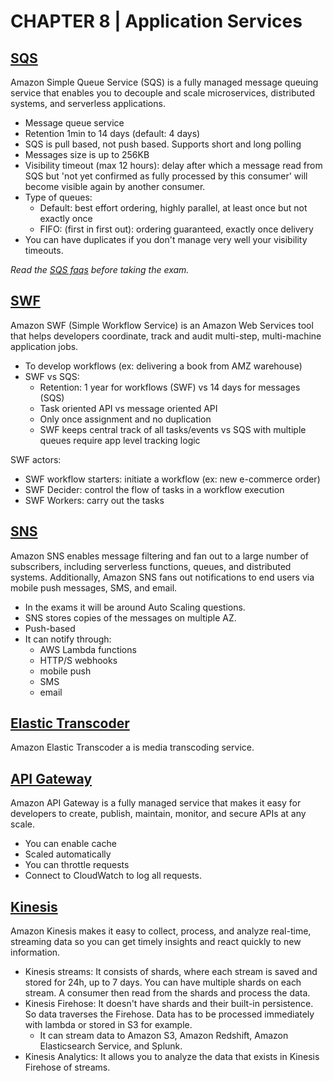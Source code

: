 # CHAPTER 8 | Application Services

## [SQS](https://aws.amazon.com/sqs/)

Amazon Simple Queue Service (SQS) is a fully managed message queuing service that enables you to decouple and scale microservices, distributed systems, and serverless applications.

* Message queue service
* Retention 1min to 14 days (default: 4 days) 
* SQS is pull based, not push based. Supports short and long polling
* Messages size is up to 256KB
* Visibility timeout (max 12 hours): delay after which a message read from SQS but 'not yet confirmed as fully processed by this consumer' will become visible again by another consumer.
* Type of queues:
  * Default: best effort ordering, highly parallel, at least once but not exactly once
  * FIFO: (first in first out): ordering guaranteed, exactly once delivery
* You can have duplicates if you don't manage very well your visibility timeouts.

_Read the [SQS faqs](https://aws.amazon.com/sqs/faqs/) before taking the exam._

## [SWF](https://aws.amazon.com/swf/)

Amazon SWF (Simple Workflow Service) is an Amazon Web Services tool that helps developers coordinate, track and audit multi-step, multi-machine application jobs.

* To develop workflows (ex: delivering a book from AMZ warehouse)
* SWF vs SQS:
  * Retention: 1 year for workflows (SWF) vs 14 days for messages (SQS)
  * Task oriented API vs message oriented API
  * Only once assignment and no duplication
  * SWF keeps central track of all tasks/events vs SQS with multiple queues require app level tracking logic

SWF actors:
* SWF workflow starters: initiate a workflow (ex: new e-commerce order)
* SWF Decider: control the flow of tasks in a workflow execution
* SWF Workers: carry out the tasks

## [SNS](https://aws.amazon.com/sns/)

Amazon SNS enables message filtering and fan out to a large number of subscribers, including serverless functions, queues, and distributed systems. Additionally, Amazon SNS fans out notifications to end users via mobile push messages, SMS, and email.

* In the exams it will be around Auto Scaling questions.
* SNS stores copies of the messages on multiple AZ.
* Push-based
* It can notify through:
  * AWS Lambda functions
  * HTTP/S webhooks
  * mobile push
  * SMS
  * email

## [Elastic Transcoder](https://aws.amazon.com/elastictranscoder/)

Amazon Elastic Transcoder a is media transcoding service.

## [API Gateway](https://aws.amazon.com/api-gateway/)

Amazon API Gateway is a fully managed service that makes it easy for developers to create, publish, maintain, monitor, and secure APIs at any scale.

* You can enable cache
* Scaled automatically
* You can throttle requests
* Connect to CloudWatch to log all requests.

## [Kinesis](https://aws.amazon.com/kinesis/)

Amazon Kinesis makes it easy to collect, process, and analyze real-time, streaming data so you can get timely insights and react quickly to new information.

* Kinesis streams: It consists of shards, where each stream is saved and stored for 24h, up to 7 days. You can have multiple shards on each stream. A consumer then read from the shards and process the data.
* Kinesis Firehose: It doesn't have shards and their built-in persistence. So data traverses the Firehose. Data has to be processed immediately with lambda or stored in S3 for example.
  * It can stream data to Amazon S3, Amazon Redshift, Amazon Elasticsearch Service, and Splunk.
* Kinesis Analytics: It allows you to analyze the data that exists in Kinesis Firehose of streams.
